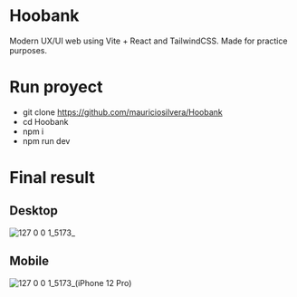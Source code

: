 # Hoobank
Modern UX/UI web using Vite + React and TailwindCSS. Made for practice purposes.

# Run proyect
- git clone https://github.com/mauriciosilvera/Hoobank
- cd Hoobank
- npm i
- npm run dev

# Final result

## Desktop
![127 0 0 1_5173_](https://user-images.githubusercontent.com/86264783/217125176-72637342-f425-4032-b090-29f03c51b920.png)

## Mobile
![127 0 0 1_5173_(iPhone 12 Pro)](https://user-images.githubusercontent.com/86264783/217125185-b3f1226e-7c3f-4baf-b966-26220d1d12e2.png)

